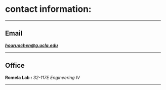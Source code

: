 # contact information:
***
## Email
***houruochen@g.ucla.edu***
***

## Office
**Romela Lab :** 
*32-117E Engineering IV*
***

